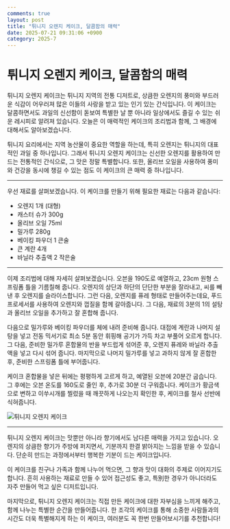 ```yaml
---
comments: true
layout: post
title: "튀니지 오렌지 케이크, 달콤함의 매력"
date: 2025-07-21 09:31:06 +0900
category: 2025-7
---
```


# 튀니지 오렌지 케이크, 달콤함의 매력

튀니지 오렌지 케이크는 튀니지 지역의 전통 디저트로, 상큼한 오렌지의 풍미와 부드러운 식감이 어우러져 많은 이들의 사랑을 받고 있는 인기 있는 간식입니다. 이 케이크는 달콤하면서도 과일의 신선함이 돋보여 특별한 날 뿐 아니라 일상에서도 즐길 수 있는 쉬운 레시피로 알려져 있습니다. 오늘은 이 매력적인 케이크의 조리법과 함께, 그 배경에 대해서도 알아보겠습니다.

튀니지 요리에서는 지역 농산물이 중요한 역할을 하는데, 특히 오렌지는 튀니지의 대표적인 과일 중 하나입니다. 그래서 튀니지 오렌지 케이크는 신선한 오렌지를 활용하여 만드는 전통적인 간식으로, 그 맛은 정말 특별합니다. 또한, 올리브 오일을 사용하여 풍미와 건강을 동시에 챙길 수 있는 점도 이 케이크의 큰 매력 중 하나입니다.

---

우선 재료를 살펴보겠습니다. 이 케이크를 만들기 위해 필요한 재료는 다음과 같습니다:

- 오렌지 1개 (대형)
- 캐스터 슈가 300g
- 올리브 오일 75ml
- 밀가루 280g
- 베이킹 파우더 1 큰술
- 큰 계란 4개
- 바닐라 추출액 2 작은술

---

이제 조리법에 대해 자세히 살펴보겠습니다. 오븐을 190도로 예열하고, 23cm 원형 스프링폼 틀을 기름칠해 줍니다. 오렌지의 상단과 하단의 단단한 부분을 잘라내고, 씨를 빼낸 후 오렌지를 슬라이스합니다. 그런 다음, 오렌지를 퓨레 형태로 만들어주는데요, 푸드 프로세서를 사용하여 오렌지와 껍질을 함께 갈아줍니다. 그 다음, 재료의 3분의 1의 설탕과 올리브 오일을 추가하고 잘 혼합해 줍니다.

다음으로 밀가루와 베이킹 파우더를 체에 내려 준비해 줍니다. 대접에 계란과 나머지 설탕을 넣고 전동 믹서기로 최소 5분 동안 휘핑해 공기가 가득 차고 부풀어 오르게 합니다. 그 다음, 준비한 밀가루 혼합물의 반을 부드럽게 섞어준 후, 오렌지 퓨레와 바닐라 추출액을 넣고 다시 섞어 줍니다. 마지막으로 나머지 밀가루를 넣고 과하지 않게 잘 혼합한 후, 준비한 스프링폼 틀에 부어줍니다.

케이크 혼합물을 넣은 뒤에는 평평하게 고르게 하고, 예열된 오븐에 20분간 굽습니다. 그 후에는 오븐 온도를 160도로 줄인 후, 추가로 30분 더 구워줍니다. 케이크가 황금색으로 변하고 이쑤시개를 찔렀을 때 깨끗하게 나오는지 확인한 후, 케이크를 철사 선반에 식혀줍니다.

![튀니지 오렌지 케이크](https://www.themealdb.com/images/media/meals/y4jpgq1560459207.jpg)

---

튀니지 오렌지 케이크는 맛뿐만 아니라 향기에서도 남다른 매력을 가지고 있습니다. 오렌지의 상큼한 향기가 주방에 퍼지면서, 기분까지 한결 밝아지는 느낌을 받을 수 있습니다. 단순히 만드는 과정에서부터 행복한 기분이 드는 케이크입니다.

이 케이크를 친구나 가족과 함께 나누어 먹으면, 그 향과 맛이 대화의 주제로 이어지기도 합니다. 흔히 사용하는 재료로 만들 수 있어 접근성도 좋고, 특別한 경우가 아니더라도 자주 만들어 먹고 싶은 디저트입니다. 

마지막으로, 튀니지 오렌지 케이크는 직접 만든 케이크에 대한 자부심을 느끼게 해주고, 함께 나누는 특별한 순간을 만들어줍니다. 한 조각의 케이크를 통해 소중한 사람들과의 시간도 더욱 특별해지게 하는 이 케이크, 여러분도 꼭 한번 만들어보시기를 추천합니다!
